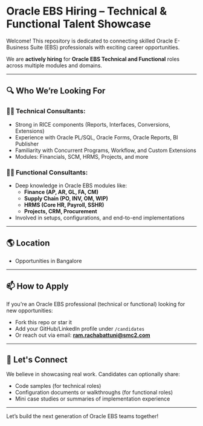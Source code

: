 # Oracle EBS Hiring – Technical & Functional Talent Showcase

Welcome! This repository is dedicated to connecting skilled Oracle E-Business Suite (EBS) professionals with exciting career opportunities.

We are **actively hiring** for **Oracle EBS Technical and Functional** roles across multiple modules and domains.

---

## 🔍 Who We’re Looking For

### 👨‍💻 Technical Consultants:
- Strong in RICE components (Reports, Interfaces, Conversions, Extensions)
- Experience with Oracle PL/SQL, Oracle Forms, Oracle Reports, BI Publisher
- Familiarity with Concurrent Programs, Workflow, and Custom Extensions
- Modules: Financials, SCM, HRMS, Projects, and more

### 👩‍💼 Functional Consultants:
- Deep knowledge in Oracle EBS modules like:
  - **Finance (AP, AR, GL, FA, CM)**
  - **Supply Chain (PO, INV, OM, WIP)**
  - **HRMS (Core HR, Payroll, SSHR)**
  - **Projects, CRM, Procurement**
- Involved in setups, configurations, and end-to-end implementations

---

## 🌎 Location
- Opportunities in Bangalore

---

## 📫 How to Apply
If you're an Oracle EBS professional (technical or functional) looking for new opportunities:
- Fork this repo or star it
- Add your GitHub/LinkedIn profile under `/candidates`
- Or reach out via email: **ram.rachabattuni@smc2.com**

---

## 🤝 Let's Connect
We believe in showcasing real work. Candidates can optionally share:
- Code samples (for technical roles)
- Configuration documents or walkthroughs (for functional roles)
- Mini case studies or summaries of implementation experience

---

Let’s build the next generation of Oracle EBS teams together!
